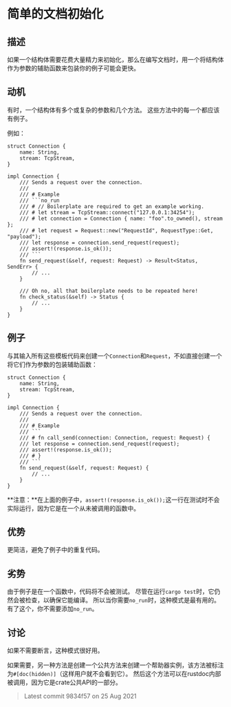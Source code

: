 # 简单的文档初始化

## 描述

如果一个结构体需要花费大量精力来初始化，那么在编写文档时，用一个将结构体作为参数的辅助函数来包装你的例子可能会更快。

## 动机

有时，一个结构体有多个或复杂的参数和几个方法。
这些方法中的每一个都应该有例子。

例如：

```rust,ignore
struct Connection {
    name: String,
    stream: TcpStream,
}

impl Connection {
    /// Sends a request over the connection.
    ///
    /// # Example
    /// ```no_run
    /// # // Boilerplate are required to get an example working.
    /// # let stream = TcpStream::connect("127.0.0.1:34254");
    /// # let connection = Connection { name: "foo".to_owned(), stream };
    /// # let request = Request::new("RequestId", RequestType::Get, "payload");
    /// let response = connection.send_request(request);
    /// assert!(response.is_ok());
    /// ```
    fn send_request(&self, request: Request) -> Result<Status, SendErr> {
        // ...
    }

    /// Oh no, all that boilerplate needs to be repeated here!
    fn check_status(&self) -> Status {
        // ...
    }
}
```

## 例子

与其输入所有这些模板代码来创建一个`Connection`和`Request`，不如直接创建一个将它们作为参数的包装辅助函数：

```rust,ignore
struct Connection {
    name: String,
    stream: TcpStream,
}

impl Connection {
    /// Sends a request over the connection.
    ///
    /// # Example
    /// ```
    /// # fn call_send(connection: Connection, request: Request) {
    /// let response = connection.send_request(request);
    /// assert!(response.is_ok());
    /// # }
    /// ```
    fn send_request(&self, request: Request) {
        // ...
    }
}
```

**注意：**在上面的例子中，`assert!(response.is_ok());`这一行在测试时不会实际运行，因为它是在一个从未被调用的函数中。

## 优势

更简洁，避免了例子中的重复代码。

## 劣势

由于例子是在一个函数中，代码将不会被测试。
尽管在运行`cargo test`时，它仍然会被检查，以确保它能编译。
所以当你需要`no_run`时，这种模式是最有用的。有了这个，你不需要添加`no_run`。

## 讨论

如果不需要断言，这种模式很好用。

如果需要，另一种方法是创建一个公共方法来创建一个帮助器实例，该方法被标注为`#[doc(hidden)]`（这样用户就不会看到它）。
然后这个方法可以在rustdoc内部被调用，因为它是crate公共API的一部分。

> Latest commit 9834f57 on 25 Aug 2021